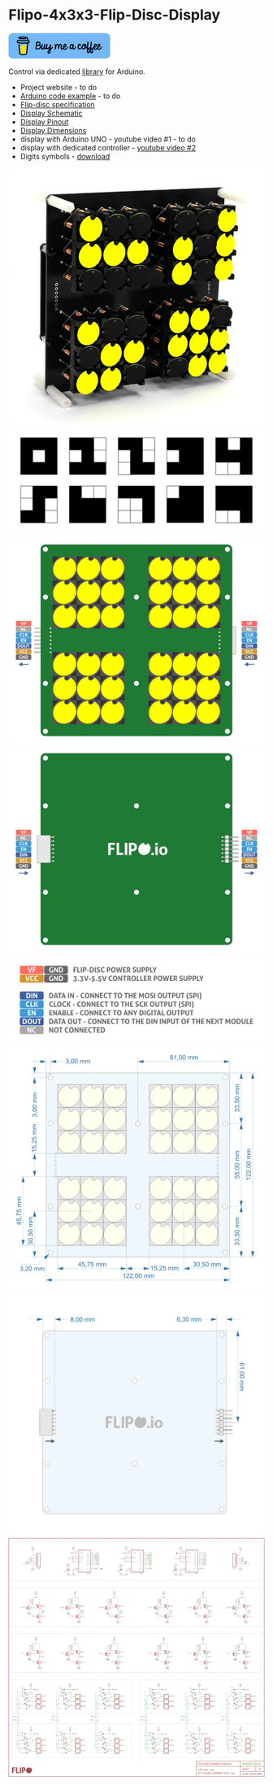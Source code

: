 # Flipo-4x3x3-Flip-Disc-Display
<a href="https://www.buymeacoffee.com/marcinsaj"><img src="https://github.com/marcinsaj/marcinsaj/blob/main/Buy-me-a-coffee.png" /></a> 
</br>

Control via dedicated [library](https://github.com/marcinsaj/FlipDisc) for Arduino.

- Project website - to do
- [Arduino code example](https://github.com/marcinsaj/Flipo-4x3x3-Flip-Disc-Display/tree/main/examples) - to do
- [Flip-disc specification](https://github.com/marcinsaj/Flipo-Flip-disc-Display-Specification/raw/main/datasheet/Flipo-Flip-Disc-Specification.pdf)
- [Display Schematic](https://github.com/marcinsaj/Flipo-4x3x3-Flip-Disc-Display/raw/main/datasheet/Flip-disc-4x3x3-Display-Schematic.pdf)
- [Display Pinout](https://github.com/marcinsaj/Flipo-4x3x3-Flip-Disc-Display/raw/main/datasheet/Flip-disc-4x3x3-Display-Pinout.pdf)
- [Display Dimensions](https://github.com/marcinsaj/Flipo-4x3x3-Flip-Disc-Display/raw/main/datasheet/Flip-disc-4x3x3-Display-Dimensions.pdf)
- display with Arduino UNO - youtube video #1 - to do
- display with dedicated controller - [youtube video #2](https://youtu.be/ThVUQUGto8k)
- Digits symbols - [download](https://github.com/marcinsaj/Flipo-4x3x3-Flip-Disc-Display/raw/main/datasheet/Flipo-3x3-Flip-Disc-Display-Digits-Symbols.pdf)

![4x3x3 Flip-disc Display](https://github.com/marcinsaj/Flipo-4x3x3-Flip-Disc-Display/blob/main/extras/4x3x3-flip-disc-display-cover-github.webp)
![3x3 Digits Symbols](https://github.com/marcinsaj/Flipo-4x3x3-Flip-Disc-Display/blob/main/datasheet/Flipo-3x3-Flip-Disc-Display-Digits-Symbols.png)
![4x3x3 Flip-disc Display Pinout - top](https://github.com/marcinsaj/Flipo-4x3x3-Flip-Disc-Display/blob/main/datasheet/Flip-disc-4x3x3-Display-Pinout-top.png)
![4x3x3 Flip-disc Display Pinout - bottom](https://github.com/marcinsaj/Flipo-4x3x3-Flip-Disc-Display/blob/main/datasheet/Flip-disc-4x3x3-Display-Pinout-bottom.png)
![4x3x3 Flip-disc Display Pinout - description](https://github.com/marcinsaj/Flipo-4x3x3-Flip-Disc-Display/blob/main/datasheet/Flip-disc-4x3x3-Display-Pinout-description.png)
![4x3x3 Flip-disc Display Dimensions - top](https://github.com/marcinsaj/Flipo-4x3x3-Flip-Disc-Display/blob/main/datasheet/Flip-disc-4x3x3-Display-Dimensions-1.png)
![4x3x3 Flip-disc Display Dimensions - bottom](https://github.com/marcinsaj/Flipo-4x3x3-Flip-Disc-Display/blob/main/datasheet/Flip-disc-4x3x3-Display-Dimensions-2.png)
![4x3x3 Flip-disc Display Schematic](https://github.com/marcinsaj/Flipo-4x3x3-Flip-Disc-Display/blob/main/datasheet/Flip-disc-4x3x3-Display-Schematic.png)
